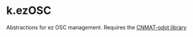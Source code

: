 # k.ezOSC
Abstractions for ez OSC management. Requires the [CNMAT-odot library](https://github.com/CNMAT/CNMAT-odot/releases)
